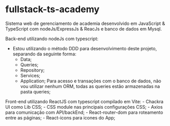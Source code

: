 # fullstack-ts-academy
Sistema web de gerenciamento de academia desenvolvido em JavaScript & TypeScript com nodeJs/ExpressJs & ReacJs e banco de dados em Mysql.

Back-end utilizando nodeJs com typescript:
  - Estou utilizando o método DDD para desenvolvimento deste projeto, separando da seguinte forma:
      - Data;
      - Queries;
      - Repository;
      - Services;
      - Application;
Para acesso e transações com o banco de dados, não vou utilizar nenhum ORM, todas as queries estão armazenadas na pasta queries;


Front-end utilizando ReactJS com typescript compilado em Vite:
    - Chackra UI como Lib CSS;
    - CSS module nas principais configurações CSS;
    - Axios para comunicação com API/backEnd;
    - React-router-dom para roteamento entre as páginas;
    - React-icons para icones do App;


    

